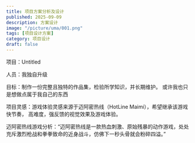 ```yaml
---
title: 项目方案分析及设计
published: 2025-09-09
description: 方案设计
image: "/picture/uma/001.png"
tags: [项目设计方案]
category: 项目设计
draft: false
---
```

项目：Untitled

人员：我独自升级

目标：制作一份完整且独特的作品集，检验所学知识，并长期维护。
<span class="spoiler">
  或许我也只是想做点属于我自己的东西
</span>

项目灵感：游戏体验灵感来源于迈阿密热线（HotLine Maimi），希望继承该游戏快节奏，
高难度，强反馈的视觉效果及游戏体验。

迈阿密热线游戏分析：“迈阿密热线是一款热血刺激、原始残暴的动作游戏，处处充斥激烈枪战和拳拳致命的近身战斗，仿佛下一秒头骨就会粉碎四溢。”
